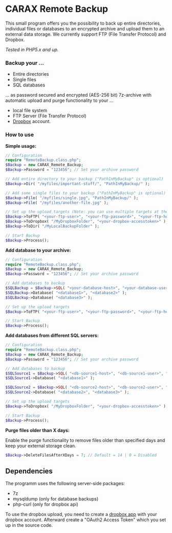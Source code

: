# CARAX Remote Backup
This small program offers you the possibility to back up entire directories, individual files or databases to an encrypted archive and upload them to an external data storage. We currently support FTP (File Transfer Protocol) and Dropbox.

*Tested in PHP5.x and up.*

### Backup your ...

* Entire directories
* Single files
* SQL databases

... as password secured and encrypted (AES-256 bit) 7z-archive with automatic upload and purge functionality to your ...

* local file system
* FTP Server (File Transfer Protocol)
* [Dropbox](https://www.dropbox.com) account.

### How to use

**Simple usage:**
```php
// Configuration
require "RemoteBackup.class.php";
$Backup = new CARAX_Remote_Backup;
$Backup->Password = "123456"; // Set your archive password

// Add entire directory to your backup ("PathInMyBackup" is optional)
$Backup->Dir( "/myfiles/important-stuff/", "PathInMyBackup/" );

// Add some single files to your backup ("PathInMyBackup" is optional)
$Backup->File( "/myfiles/single.jpg", "PathInMyBackup/" );
$Backup->File( "/myfiles/another-file.jpg" );

// Set up the upload targets (Note: you can use multiple targets at the same time)
$Backup->ToFTP( "<your-ftp-user>", "<your-ftp-password>", "<your-ftp-host>", 21, "PathOnMyFTPServer/" );
$Backup->ToDropbox( "/MyDropboxFolder", "<your-dropbox-accesstoken>" );
$Backup->ToDir( "/MyLocalBackupFolder" );

// Start Backup
$Backup->Process();
```

**Add database to your archive:**
```php
// Configuration
require "RemoteBackup.class.php";
$Backup = new CARAX_Remote_Backup;
$Backup->Password = "123456"; // Set your archive password

// Add databases to backup
$SQLBackup = $Backup->SQL( "<your-database-host>", "<your-database-user>", "<your-database-password>" )
$SQLBackup->Database( "<database1>", "<database2>" );
$SQLBackup->Database( "<database3>" );

// Set up the upload targets
$Backup->ToFTP( "<your-ftp-user>", "<your-ftp-password>", "<your-ftp-host>", 21, "PathOnMyFTPServer/" );

// Start Backup
$Backup->Process();
```

**Add databases from different SQL servers:**
```php
// Configuration
require "RemoteBackup.class.php";
$Backup = new CARAX_Remote_Backup;
$Backup->Password = "123456"; // Set your archive password

// Add databases to backup
$SQLSource1 = $Backup->SQL( "<db-source1-host>", "<db-source1-user>", "<db-source1-password>" )
$SQLSource1->Database( "<database1>" );

$SQLSource2 = $Backup->SQL( "<db-source2-host>", "<db-source2-user>", "<db-source2-password>" )
$SQLSource2->Database( "<database2>", "<database3>" );

// Set up the upload targets
$Backup->ToDropbox( "/MyDropboxFolder", "<your-dropbox-accesstoken>" );

// Start Backup
$Backup->Process();
```

**Purge files older than X days:**

Enable the purge functionality to remove files older than specified days and keep your external storage clean.
```php
$Backup->DeleteFilesAfterXDays = 7; // Default = 14 | 0 = Disabled
```

## Dependencies

The programm uses the following server-side packages:
* 7z
* mysqldump (only for database backups)
* php-curl (only for dropbox api)

To use the dropbox upload, you need to create a [dropbox app](https://www.dropbox.com/developers/apps) with your dropbox account. Afterward create a "OAuth2 Access Token" which you set up in the source code.
